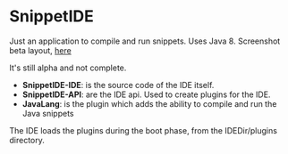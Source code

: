 # SnippetIDE


Just an application to compile and run snippets. Uses Java 8. Screenshot beta layout, [here](http://i.imgur.com/pka5IYI.png)

It's still alpha and not complete.

- **SnippetIDE-IDE**: is the source code of the IDE itself. 
- **SnippetIDE-API**: are the IDE api. Used to create plugins for the IDE.
- **JavaLang**: is the plugin which adds the ability to compile and run the Java snippets

The IDE loads the plugins during the boot phase, from the IDEDir/plugins directory.
